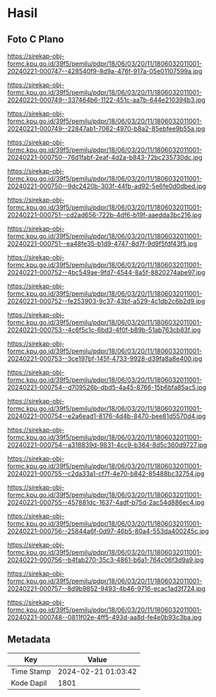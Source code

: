 # Hasil

## Foto C Plano

https://sirekap-obj-formc.kpu.go.id/39f5/pemilu/pdpr/18/06/03/20/11/1806032011001-20240221-000747--428540f9-8d9a-476f-917a-05e01107599a.jpg

https://sirekap-obj-formc.kpu.go.id/39f5/pemilu/pdpr/18/06/03/20/11/1806032011001-20240221-000749--337464b6-1122-451c-aa7b-644e210394b3.jpg

https://sirekap-obj-formc.kpu.go.id/39f5/pemilu/pdpr/18/06/03/20/11/1806032011001-20240221-000749--22847ab1-7062-4970-b8a2-85ebfee9b55a.jpg

https://sirekap-obj-formc.kpu.go.id/39f5/pemilu/pdpr/18/06/03/20/11/1806032011001-20240221-000750--76d1fabf-2eaf-4d2a-b843-72bc235730dc.jpg

https://sirekap-obj-formc.kpu.go.id/39f5/pemilu/pdpr/18/06/03/20/11/1806032011001-20240221-000750--9dc2420b-303f-44fb-ad92-5e6fe0d0dbed.jpg

https://sirekap-obj-formc.kpu.go.id/39f5/pemilu/pdpr/18/06/03/20/11/1806032011001-20240221-000751--cd2ad656-722b-4df6-b19f-aaedda3bc216.jpg

https://sirekap-obj-formc.kpu.go.id/39f5/pemilu/pdpr/18/06/03/20/11/1806032011001-20240221-000751--ea48fe35-b1d9-4747-8d7f-9d9f5fdf43f5.jpg

https://sirekap-obj-formc.kpu.go.id/39f5/pemilu/pdpr/18/06/03/20/11/1806032011001-20240221-000752--4bc549ae-9fd7-4544-8a5f-8820274abe97.jpg

https://sirekap-obj-formc.kpu.go.id/39f5/pemilu/pdpr/18/06/03/20/11/1806032011001-20240221-000752--fe253903-9c37-43bf-a529-4c1db2c6b2d9.jpg

https://sirekap-obj-formc.kpu.go.id/39f5/pemilu/pdpr/18/06/03/20/11/1806032011001-20240221-000753--4c6f5c1c-6bd3-4f0f-b89b-51ab763cb83f.jpg

https://sirekap-obj-formc.kpu.go.id/39f5/pemilu/pdpr/18/06/03/20/11/1806032011001-20240221-000753--3ce197bf-145f-4733-9928-d39fa8a8e400.jpg

https://sirekap-obj-formc.kpu.go.id/39f5/pemilu/pdpr/18/06/03/20/11/1806032011001-20240221-000754--d709526b-dbd5-4a45-8766-15b6bfa85ac5.jpg

https://sirekap-obj-formc.kpu.go.id/39f5/pemilu/pdpr/18/06/03/20/11/1806032011001-20240221-000754--e2a6ead1-8176-4d4b-8470-bee81d5570d4.jpg

https://sirekap-obj-formc.kpu.go.id/39f5/pemilu/pdpr/18/06/03/20/11/1806032011001-20240221-000754--a318839d-9831-4cc9-b364-8d5c360d9727.jpg

https://sirekap-obj-formc.kpu.go.id/39f5/pemilu/pdpr/18/06/03/20/11/1806032011001-20240221-000755--c2da33a1-cf7f-4e70-b842-85488bc32754.jpg

https://sirekap-obj-formc.kpu.go.id/39f5/pemilu/pdpr/18/06/03/20/11/1806032011001-20240221-000755--457881dc-1637-4adf-b75d-2ac54d886ec4.jpg

https://sirekap-obj-formc.kpu.go.id/39f5/pemilu/pdpr/18/06/03/20/11/1806032011001-20240221-000756--25844a6f-0d97-46b5-80a4-553da400245c.jpg

https://sirekap-obj-formc.kpu.go.id/39f5/pemilu/pdpr/18/06/03/20/11/1806032011001-20240221-000756--b4fab270-35c3-4861-b6a1-764c06f3d9a9.jpg

https://sirekap-obj-formc.kpu.go.id/39f5/pemilu/pdpr/18/06/03/20/11/1806032011001-20240221-000757--8d9b9852-9493-4b46-9716-ecac1ad3f724.jpg

https://sirekap-obj-formc.kpu.go.id/39f5/pemilu/pdpr/18/06/03/20/11/1806032011001-20240221-000748--0811f02e-4ff5-493d-aa8d-fe4e0b93c3ba.jpg


## Metadata

| Key        | Value               |
| ---------- | ------------------- |
| Time Stamp | 2024-02-21 01:03:42 |
| Kode Dapil | 1801                |



